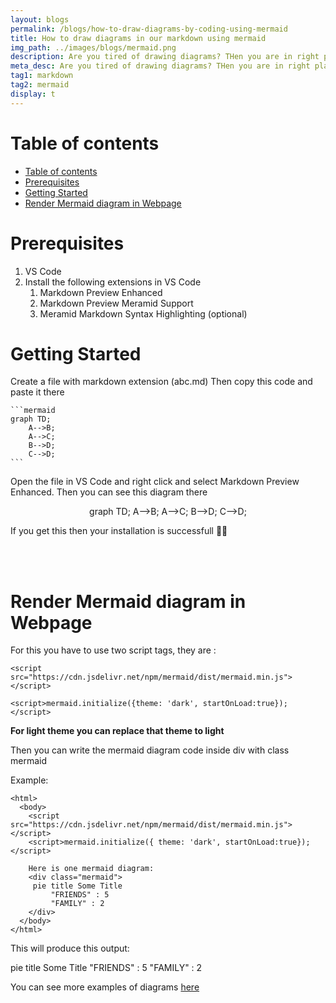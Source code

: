 ```yaml
---
layout: blogs
permalink: /blogs/how-to-draw-diagrams-by-coding-using-mermaid
title: How to draw diagrams in our markdown using mermaid
img_path: ../images/blogs/mermaid.png
description: Are you tired of drawing diagrams? THen you are in right place. Here i will show you how to draw diagrams in our markdown file using mermaid
meta_desc: Are you tired of drawing diagrams? THen you are in right place. Here i will show you how to draw diagrams in our markdown file using mermaid. Lets see how to draw diagrams in our markdown!!
tag1: markdown
tag2: mermaid
display: t
---
```


# Table of contents
- [Table of contents](#table-of-contents)
- [Prerequisites](#prerequisites)
- [Getting Started](#getting-started)
- [Render Mermaid diagram in Webpage](#render-mermaid-diagram-in-webpage)

# Prerequisites

1. VS Code
2. Install the following extensions in VS Code
   1. Markdown Preview Enhanced
   2. Markdown Preview Meramid Support
   3. Meramid Markdown Syntax Highlighting (optional)

# Getting Started

Create a file with markdown extension (abc.md)
Then copy this code and paste it there
````
```mermaid
graph TD;
    A-->B;
    A-->C;
    B-->D;
    C-->D;   
```
````

Open the file in VS Code and right click and select Markdown Preview Enhanced. Then you can see this diagram there

<div style="text-align: center;" class="mermaid">
    graph TD;
    A-->B;
    A-->C;
    B-->D;
    C-->D;   
</div>

If you get this then your installation is successfull 🥳🥳

<br><br>

# Render Mermaid diagram in Webpage


For this you have to use two script tags, they are :

```
<script src="https://cdn.jsdelivr.net/npm/mermaid/dist/mermaid.min.js"></script>
```


```
<script>mermaid.initialize({theme: 'dark', startOnLoad:true});</script>
```

**For light theme you can replace that theme to light**

Then you can write the mermaid diagram code inside div with class mermaid

Example: 

```
<html>
  <body>
    <script src="https://cdn.jsdelivr.net/npm/mermaid/dist/mermaid.min.js"></script>
    <script>mermaid.initialize({ theme: 'dark', startOnLoad:true});</script>

    Here is one mermaid diagram:
    <div class="mermaid">
     pie title Some Title
         "FRIENDS" : 5
         "FAMILY" : 2
    </div>
  </body>
</html>
```

This will produce this output:
<div class="mermaid">
      pie title Some Title
         "FRIENDS" : 5
         "FAMILY" : 2
</div>

You can see more examples of diagrams [here](https://mermaid-js.github.io/mermaid/diagrams-and-syntax-and-examples/examples.html)